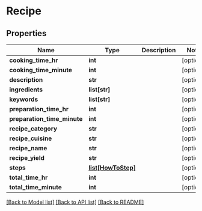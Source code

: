 # Recipe

## Properties
Name | Type | Description | Notes
------------ | ------------- | ------------- | -------------
**cooking_time_hr** | **int** |  | [optional] 
**cooking_time_minute** | **int** |  | [optional] 
**description** | **str** |  | [optional] 
**ingredients** | **list[str]** |  | [optional] 
**keywords** | **list[str]** |  | [optional] 
**preparation_time_hr** | **int** |  | [optional] 
**preparation_time_minute** | **int** |  | [optional] 
**recipe_category** | **str** |  | [optional] 
**recipe_cuisine** | **str** |  | [optional] 
**recipe_name** | **str** |  | [optional] 
**recipe_yield** | **str** |  | [optional] 
**steps** | [**list[HowToStep]**](HowToStep.md) |  | [optional] 
**total_time_hr** | **int** |  | [optional] 
**total_time_minute** | **int** |  | [optional] 

[[Back to Model list]](../README.md#documentation-for-models) [[Back to API list]](../README.md#documentation-for-api-endpoints) [[Back to README]](../README.md)

